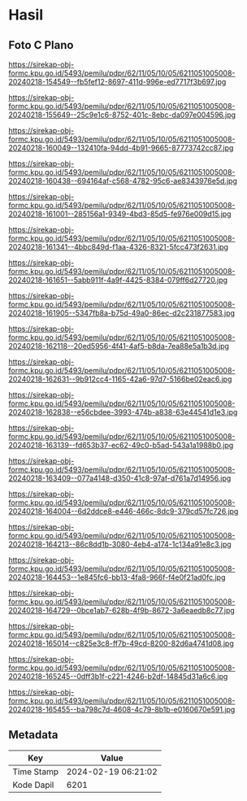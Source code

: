 # Hasil

## Foto C Plano

https://sirekap-obj-formc.kpu.go.id/5493/pemilu/pdpr/62/11/05/10/05/6211051005008-20240218-154549--fb5fef12-8697-411d-996e-ed7717f3b697.jpg

https://sirekap-obj-formc.kpu.go.id/5493/pemilu/pdpr/62/11/05/10/05/6211051005008-20240218-155649--25c9e1c6-8752-401c-8ebc-da097e004596.jpg

https://sirekap-obj-formc.kpu.go.id/5493/pemilu/pdpr/62/11/05/10/05/6211051005008-20240218-160049--132410fa-94dd-4b91-9665-87773742cc87.jpg

https://sirekap-obj-formc.kpu.go.id/5493/pemilu/pdpr/62/11/05/10/05/6211051005008-20240218-160438--694164af-c568-4782-95c6-ae8343976e5d.jpg

https://sirekap-obj-formc.kpu.go.id/5493/pemilu/pdpr/62/11/05/10/05/6211051005008-20240218-161001--285156a1-9349-4bd3-85d5-fe976e009d15.jpg

https://sirekap-obj-formc.kpu.go.id/5493/pemilu/pdpr/62/11/05/10/05/6211051005008-20240218-161341--4bbc849d-f1aa-4326-8321-5fcc473f2631.jpg

https://sirekap-obj-formc.kpu.go.id/5493/pemilu/pdpr/62/11/05/10/05/6211051005008-20240218-161651--5abb911f-4a9f-4425-8384-079ff6d27720.jpg

https://sirekap-obj-formc.kpu.go.id/5493/pemilu/pdpr/62/11/05/10/05/6211051005008-20240218-161905--5347fb8a-b75d-49a0-86ec-d2c231877583.jpg

https://sirekap-obj-formc.kpu.go.id/5493/pemilu/pdpr/62/11/05/10/05/6211051005008-20240218-162118--20ed5956-4f41-4af5-b8da-7ea88e5a1b3d.jpg

https://sirekap-obj-formc.kpu.go.id/5493/pemilu/pdpr/62/11/05/10/05/6211051005008-20240218-162631--9b912cc4-1165-42a6-97d7-5166be02eac6.jpg

https://sirekap-obj-formc.kpu.go.id/5493/pemilu/pdpr/62/11/05/10/05/6211051005008-20240218-162838--e56cbdee-3993-474b-a838-63e44541d1e3.jpg

https://sirekap-obj-formc.kpu.go.id/5493/pemilu/pdpr/62/11/05/10/05/6211051005008-20240218-163139--fd653b37-ec62-49c0-b5ad-543a1a1988b0.jpg

https://sirekap-obj-formc.kpu.go.id/5493/pemilu/pdpr/62/11/05/10/05/6211051005008-20240218-163409--077a4148-d350-41c8-97af-d761a7d14956.jpg

https://sirekap-obj-formc.kpu.go.id/5493/pemilu/pdpr/62/11/05/10/05/6211051005008-20240218-164004--6d2ddce8-e446-466c-8dc9-379cd57fc726.jpg

https://sirekap-obj-formc.kpu.go.id/5493/pemilu/pdpr/62/11/05/10/05/6211051005008-20240218-164213--86c8dd1b-3080-4eb4-a174-1c134a91e8c3.jpg

https://sirekap-obj-formc.kpu.go.id/5493/pemilu/pdpr/62/11/05/10/05/6211051005008-20240218-164453--1e845fc6-bb13-4fa8-966f-f4e0f21ad0fc.jpg

https://sirekap-obj-formc.kpu.go.id/5493/pemilu/pdpr/62/11/05/10/05/6211051005008-20240218-164729--0bce1ab7-628b-4f9b-8672-3a6eaedb8c77.jpg

https://sirekap-obj-formc.kpu.go.id/5493/pemilu/pdpr/62/11/05/10/05/6211051005008-20240218-165014--c825e3c8-ff7b-49cd-8200-82d6a4741d08.jpg

https://sirekap-obj-formc.kpu.go.id/5493/pemilu/pdpr/62/11/05/10/05/6211051005008-20240218-165245--0dff3b1f-c221-4246-b2df-14845d31a6c6.jpg

https://sirekap-obj-formc.kpu.go.id/5493/pemilu/pdpr/62/11/05/10/05/6211051005008-20240218-165455--ba798c7d-4608-4c79-8b1b-e0160670e591.jpg


## Metadata

| Key        | Value               |
| ---------- | ------------------- |
| Time Stamp | 2024-02-19 06:21:02 |
| Kode Dapil | 6201                |



